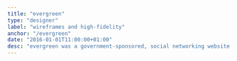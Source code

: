 ```yaml
---
title: "evergreen"
type: "designer"
label: "wireframes and high-fidelity"
anchor: "/evergreen"
date: "2016-01-01T11:00:00+01:00"
desc: "evergreen was a government-sponsored, social networking website primarily aimed at encouraging elderly people to take part in community-based gardening projects"
---
```

